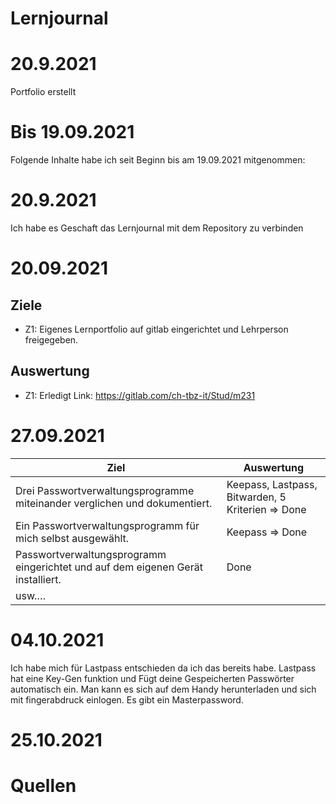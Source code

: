 # Lernjournal

# 20.9.2021
Portfolio erstellt

# Bis 19.09.2021
Folgende Inhalte habe ich seit Beginn bis am 19.09.2021 mitgenommen:

# 20.9.2021
Ich habe es Geschaft das Lernjournal mit dem Repository zu verbinden

# 20.09.2021
## Ziele
 - Z1: Eigenes Lernportfolio auf gitlab eingerichtet und Lehrperson freigegeben. 


## Auswertung
 - Z1: Erledigt Link: https://gitlab.com/ch-tbz-it/Stud/m231

# 27.09.2021
| Ziel | Auswertung   |
|----------------------------------------------------------------------------------|---------------------------------------------------|
| Drei Passwortverwaltungsprogramme miteinander verglichen und dokumentiert.       | Keepass, Lastpass, Bitwarden, 5 Kriterien => Done |
| Ein Passwortverwaltungsprogramm für mich selbst ausgewählt.  | Keepass => Done  |
| Passwortverwaltungsprogramm eingerichtet und auf dem eigenen Gerät installiert.  | Done  |
| usw….                | | 


# 04.10.2021
Ich habe mich für Lastpass entschieden da ich das bereits habe. Lastpass hat eine Key-Gen funktion und Fügt deine Gespeicherten Passwörter automatisch ein. Man kann es sich auf dem Handy herunterladen und sich mit fingerabdruck einlogen. Es gibt ein Masterpassword. 
# 25.10.2021



# Quellen